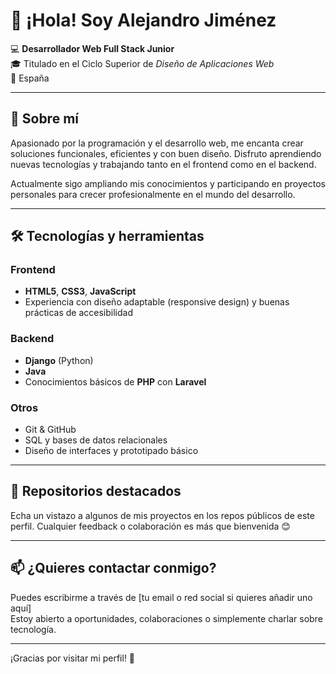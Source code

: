 # 👋 ¡Hola! Soy Alejandro Jiménez

💻 **Desarrollador Web Full Stack Junior**  
🎓 Titulado en el Ciclo Superior de *Diseño de Aplicaciones Web*  
📍 España

---

## 🚀 Sobre mí

Apasionado por la programación y el desarrollo web, me encanta crear soluciones funcionales, eficientes y con buen diseño. Disfruto aprendiendo nuevas tecnologías y trabajando tanto en el frontend como en el backend.

Actualmente sigo ampliando mis conocimientos y participando en proyectos personales para crecer profesionalmente en el mundo del desarrollo.

---

## 🛠️ Tecnologías y herramientas

### Frontend
- **HTML5**, **CSS3**, **JavaScript**
- Experiencia con diseño adaptable (responsive design) y buenas prácticas de accesibilidad

### Backend
- **Django** (Python)
- **Java**
- Conocimientos básicos de **PHP** con **Laravel**

### Otros
- Git & GitHub
- SQL y bases de datos relacionales
- Diseño de interfaces y prototipado básico

---

## 📂 Repositorios destacados

Echa un vistazo a algunos de mis proyectos en los repos públicos de este perfil. Cualquier feedback o colaboración es más que bienvenida 😊

---

## 📫 ¿Quieres contactar conmigo?

Puedes escribirme a través de [tu email o red social si quieres añadir uno aquí]  
Estoy abierto a oportunidades, colaboraciones o simplemente charlar sobre tecnología.

---

¡Gracias por visitar mi perfil! 🚀

